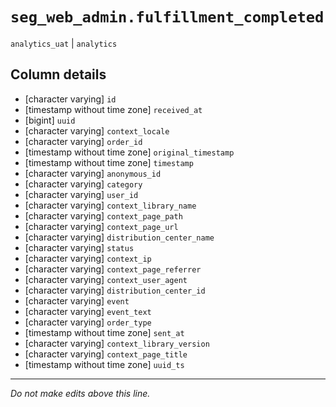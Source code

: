 # `seg_web_admin.fulfillment_completed`
`analytics_uat` | `analytics`

## Column details
* [character varying] `id`
* [timestamp without time zone] `received_at`
* [bigint]    `uuid`
* [character varying] `context_locale`
* [character varying] `order_id`
* [timestamp without time zone] `original_timestamp`
* [timestamp without time zone] `timestamp`
* [character varying] `anonymous_id`
* [character varying] `category`
* [character varying] `user_id`
* [character varying] `context_library_name`
* [character varying] `context_page_path`
* [character varying] `context_page_url`
* [character varying] `distribution_center_name`
* [character varying] `status`
* [character varying] `context_ip`
* [character varying] `context_page_referrer`
* [character varying] `context_user_agent`
* [character varying] `distribution_center_id`
* [character varying] `event`
* [character varying] `event_text`
* [character varying] `order_type`
* [timestamp without time zone] `sent_at`
* [character varying] `context_library_version`
* [character varying] `context_page_title`
* [timestamp without time zone] `uuid_ts`

-------------------------------------------------------------------------------
*Do not make edits above this line.*
